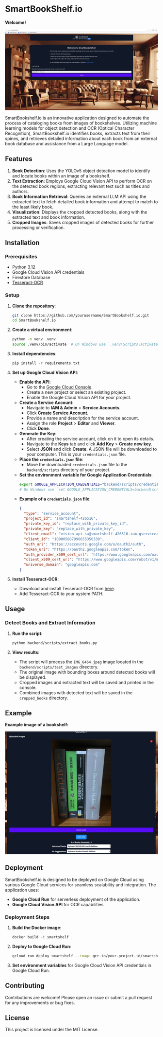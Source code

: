 # SmartBookShelf.io

**Welcome!**

![landing-page](my-app/public/welcome.png)

SmartBookshelf.io is an innovative application designed to automate the process of cataloging books from images of bookshelves. Utilizing machine learning models for object detection and OCR (Optical Character Recognition), SmartBookshelf.io identifies books, extracts text from their spines, and retrieves detailed information about each book from an external book database and assistance from a Large Language model.

## Features

1. **Book Detection**: Uses the YOLOv5 object detection model to identify and locate books within an image of a bookshelf.
2. **Text Extraction**: Employs Google Cloud Vision API to perform OCR on the detected book regions, extracting relevant text such as titles and authors.
3. **Book Information Retrieval**: Queries an external LLM API using the extracted text to fetch detailed book information and attempt to match to the least likely book.
4. **Visualization**: Displays the cropped detected books, along with the extracted text and book information.
5. **Cropped Images**: Saves cropped images of detected books for further processing or verification.

## Installation

### Prerequisites

- Python 3.12
- Google Cloud Vision API credentials
- Firestore Database
- [Tesseract-OCR](https://github.com/tesseract-ocr/tesseract)

### Setup

1. **Clone the repository**:
    ```bash
    git clone https://github.com/yourusername/SmartBookshelf.io.git
    cd SmartBookshelf.io
    ```

2. **Create a virtual environment**:
    ```bash
    python -m venv .venv
    source .venv/bin/activate  # On Windows use `.venv\Scripts\activate`
    ```

3. **Install dependencies**:
    ```bash
    pip install -r requirements.txt
    ```

4. **Set up Google Cloud Vision API**:
    - **Enable the API**: 
      - Go to the [Google Cloud Console](https://console.cloud.google.com/).
      - Create a new project or select an existing project.
      - Enable the Google Cloud Vision API for your project.
    - **Create a Service Account**: 
      - Navigate to **IAM & Admin** > **Service Accounts**.
      - Click **Create Service Account**.
      - Provide a name and description for the service account.
      - Assign the role **Project** > **Editor** and **Viewer**.
      - Click **Done**.
    - **Generate the Key**:
      - After creating the service account, click on it to open its details.
      - Navigate to the **Keys** tab and click **Add Key** > **Create new key**.
      - Select **JSON** and click **Create**. A JSON file will be downloaded to your computer. This is your `credentials.json` file.
    - **Place the `credentials.json` file**:
      - Move the downloaded `credentials.json` file to the `backend/scripts` directory of your project.
    - **Set the environment variable for Google Application Credentials**:
        ```bash
        export GOOGLE_APPLICATION_CREDENTIALS="backend/scripts/credentials.json"
        # On Windows use `set GOOGLE_APPLICATION_CREDENTIALS=backend\scripts\credentials.json`
        ```
    - **Example of a `credentials.json` file**:
      ```json
      {
        "type": "service_account",
        "project_id": "smartshelf-426516",
        "private_key_id": "replace_with_private_key_id",
        "private_key": "replace_with_private_key",
        "client_email": "vision-api-sa@smartshelf-426516.iam.gserviceaccount.com",
        "client_id": "108005887996655358330",
        "auth_uri": "https://accounts.google.com/o/oauth2/auth",
        "token_uri": "https://oauth2.googleapis.com/token",
        "auth_provider_x509_cert_url": "https://www.googleapis.com/oauth2/v1/certs",
        "client_x509_cert_url": "https://www.googleapis.com/robot/v1/metadata/x509/vision-api-sa%40smartshelf-426516.iam.gserviceaccount.com",
        "universe_domain": "googleapis.com"
      }
      ```

5. **Install Tesseract-OCR**:
    - Download and install Tesseract-OCR from [here](https://github.com/tesseract-ocr/tesseract).
    - Add Tesseract-OCR to your system PATH.

## Usage

### Detect Books and Extract Information

1. **Run the script**:
    ```bash
    python backend/scripts/extract_books.py
    ```

2. **View results**:
    - The script will process the `IMG_6464.jpeg` image located in the `backend/scripts/test_images` directory.
    - The original image with bounding boxes around detected books will be displayed.
    - Cropped images and extracted text will be saved and printed in the console.
    - Combined images with detected text will be saved in the `cropped_books` directory.

## Example

**Example image of a bookshelf:**

![Detected Books](my-app/public/examplemain.jpg)

## Deployment

SmartBookshelf.io is designed to be deployed on Google Cloud using various Google Cloud services for seamless scalability and integration. The application uses:
- **Google Cloud Run** for serverless deployment of the application.
- **Google Cloud Vision API** for OCR capabilities.

### Deployment Steps

1. **Build the Docker image**:
    ```bash
    docker build -t smartshelf .
    ```

2. **Deploy to Google Cloud Run**:
    ```bash
    gcloud run deploy smartshelf --image gcr.io/your-project-id/smartshelf --platform managed --region your-region --allow-unauthenticated
    ```

3. **Set environment variables** for Google Cloud Vision API credentials in Google Cloud Run.

## Contributing

Contributions are welcome! Please open an issue or submit a pull request for any improvements or bug fixes.

## License

This project is licensed under the MIT License.
